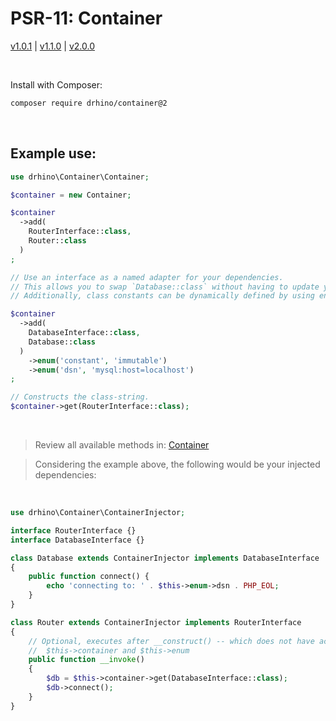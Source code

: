 # PSR-11: Container

[v1.0.1](https://github.com/drhino/container/tree/v1.0.1)
|
[v1.1.0](https://github.com/drhino/container/tree/v1.1.0)
|
[v2.0.0](https://github.com/drhino/container/tree/v2.0.0)

<br />

Install with Composer:
```bash
composer require drhino/container@2
```

<br />

## Example use:

```php
use drhino\Container\Container;

$container = new Container;

$container
  ->add(
    RouterInterface::class,
    Router::class
  )
;

// Use an interface as a named adapter for your dependencies.
// This allows you to swap `Database::class` without having to update your code.
// Additionally, class constants can be dynamically defined by using enum.

$container
  ->add(
    DatabaseInterface::class,
    Database::class
  )
    ->enum('constant', 'immutable')
    ->enum('dsn', 'mysql:host=localhost')
;

// Constructs the class-string.
$container->get(RouterInterface::class);
```

<br />

> Review all available methods in: [Container](https://github.com/drhino/container/blob/main/Container/Container.php)

> Considering the example above, the following would be your injected dependencies:

<br />

```php
use drhino\Container\ContainerInjector;

interface RouterInterface {}
interface DatabaseInterface {}

class Database extends ContainerInjector implements DatabaseInterface
{
    public function connect() {
        echo 'connecting to: ' . $this->enum->dsn . PHP_EOL;
    }
}

class Router extends ContainerInjector implements RouterInterface
{
    // Optional, executes after __construct() -- which does not have access to
    //  $this->container and $this->enum
    public function __invoke()
    {
        $db = $this->container->get(DatabaseInterface::class);
        $db->connect();
    }
}
```

<br />
